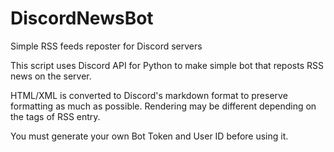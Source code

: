 # DiscordNewsBot
Simple RSS feeds reposter for Discord servers

This script uses Discord API for Python to make simple bot that reposts RSS news on the server.

HTML/XML is converted to Discord's markdown format to preserve formatting as much as possible. 
Rendering may be different depending on the tags of RSS entry.

You must generate your own Bot Token and User ID before using it.

